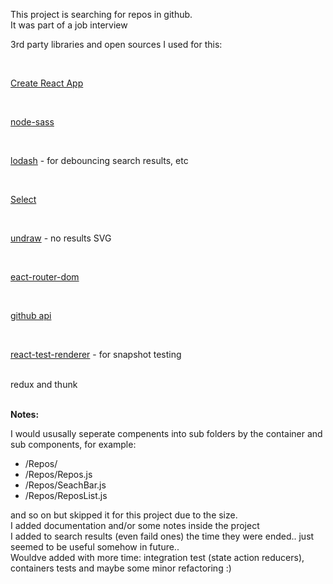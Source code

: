 This project is searching for repos in github.
</br>
It was part of a job interview
</br>

3rd party libraries and open sources I used for this:

</br>

[Create React App](https://github.com/facebook/create-react-app)

</br>

[node-sass](https://github.com/sass/node-sass)

</br>

[lodash](https://lodash.com/) - for debouncing search results, etc

</br>

[Select](https://github.com/JedWatson/react-select)

</br>

[undraw](https://undraw.co/illustrations) - no results SVG

</br>

[eact-router-dom](https://www.npmjs.com/package/react-router-dom)

</br>

[github api](https://developer.github.com/v3/search/)

</br>

[react-test-renderer](https://reactjs.org/docs/test-renderer.html) - for snapshot testing

</br>
redux and thunk
</br></br>

**Notes:**

I would ususally seperate compenents into sub folders by the container and sub components, for example:
</br>
* /Repos/
* /Repos/Repos.js
* /Repos/SeachBar.js
* /Repos/ReposList.js
  

and so on but skipped it for this project due to the size.
</br>
I added documentation and/or some notes inside the project
</br>
I added to search results (even faild ones) the time they were ended.. just seemed to be useful somehow in future..
</br>
Wouldve added with more time: integration test (state action reducers), containers tests and maybe some minor refactoring :)
